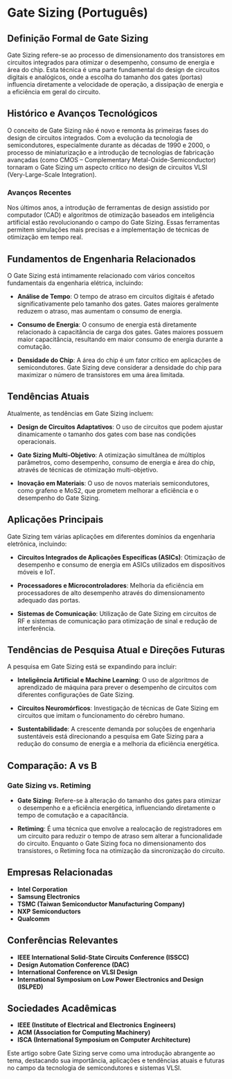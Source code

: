# Gate Sizing (Português)

## Definição Formal de Gate Sizing

Gate Sizing refere-se ao processo de dimensionamento dos transistores em circuitos integrados para otimizar o desempenho, consumo de energia e área do chip. Esta técnica é uma parte fundamental do design de circuitos digitais e analógicos, onde a escolha do tamanho dos gates (portas) influencia diretamente a velocidade de operação, a dissipação de energia e a eficiência em geral do circuito.

## Histórico e Avanços Tecnológicos

O conceito de Gate Sizing não é novo e remonta às primeiras fases do design de circuitos integrados. Com a evolução da tecnologia de semicondutores, especialmente durante as décadas de 1990 e 2000, o processo de miniaturização e a introdução de tecnologias de fabricação avançadas (como CMOS – Complementary Metal-Oxide-Semiconductor) tornaram o Gate Sizing um aspecto crítico no design de circuitos VLSI (Very-Large-Scale Integration).

### Avanços Recentes

Nos últimos anos, a introdução de ferramentas de design assistido por computador (CAD) e algoritmos de otimização baseados em inteligência artificial estão revolucionando o campo do Gate Sizing. Essas ferramentas permitem simulações mais precisas e a implementação de técnicas de otimização em tempo real.

## Fundamentos de Engenharia Relacionados

O Gate Sizing está intimamente relacionado com vários conceitos fundamentais da engenharia elétrica, incluindo:

- **Análise de Tempo**: O tempo de atraso em circuitos digitais é afetado significativamente pelo tamanho dos gates. Gates maiores geralmente reduzem o atraso, mas aumentam o consumo de energia.

- **Consumo de Energia**: O consumo de energia está diretamente relacionado à capacitância de carga dos gates. Gates maiores possuem maior capacitância, resultando em maior consumo de energia durante a comutação.

- **Densidade do Chip**: A área do chip é um fator crítico em aplicações de semicondutores. Gate Sizing deve considerar a densidade do chip para maximizar o número de transistores em uma área limitada.

## Tendências Atuais

Atualmente, as tendências em Gate Sizing incluem:

- **Design de Circuitos Adaptativos**: O uso de circuitos que podem ajustar dinamicamente o tamanho dos gates com base nas condições operacionais.

- **Gate Sizing Multi-Objetivo**: A otimização simultânea de múltiplos parâmetros, como desempenho, consumo de energia e área do chip, através de técnicas de otimização multi-objetivo.

- **Inovação em Materiais**: O uso de novos materiais semicondutores, como grafeno e MoS2, que prometem melhorar a eficiência e o desempenho do Gate Sizing.

## Aplicações Principais

Gate Sizing tem várias aplicações em diferentes domínios da engenharia eletrônica, incluindo:

- **Circuitos Integrados de Aplicações Específicas (ASICs)**: Otimização de desempenho e consumo de energia em ASICs utilizados em dispositivos móveis e IoT.

- **Processadores e Microcontroladores**: Melhoria da eficiência em processadores de alto desempenho através do dimensionamento adequado das portas.

- **Sistemas de Comunicação**: Utilização de Gate Sizing em circuitos de RF e sistemas de comunicação para otimização de sinal e redução de interferência.

## Tendências de Pesquisa Atual e Direções Futuras

A pesquisa em Gate Sizing está se expandindo para incluir:

- **Inteligência Artificial e Machine Learning**: O uso de algoritmos de aprendizado de máquina para prever o desempenho de circuitos com diferentes configurações de Gate Sizing.

- **Circuitos Neuromórficos**: Investigação de técnicas de Gate Sizing em circuitos que imitam o funcionamento do cérebro humano.

- **Sustentabilidade**: A crescente demanda por soluções de engenharia sustentáveis está direcionando a pesquisa em Gate Sizing para a redução do consumo de energia e a melhoria da eficiência energética.

## Comparação: A vs B

### Gate Sizing vs. Retiming

- **Gate Sizing**: Refere-se à alteração do tamanho dos gates para otimizar o desempenho e a eficiência energética, influenciando diretamente o tempo de comutação e a capacitância.

- **Retiming**: É uma técnica que envolve a realocação de registradores em um circuito para reduzir o tempo de atraso sem alterar a funcionalidade do circuito. Enquanto o Gate Sizing foca no dimensionamento dos transistores, o Retiming foca na otimização da sincronização do circuito.

## Empresas Relacionadas

- **Intel Corporation**
- **Samsung Electronics**
- **TSMC (Taiwan Semiconductor Manufacturing Company)**
- **NXP Semiconductors**
- **Qualcomm**

## Conferências Relevantes

- **IEEE International Solid-State Circuits Conference (ISSCC)**
- **Design Automation Conference (DAC)**
- **International Conference on VLSI Design**
- **International Symposium on Low Power Electronics and Design (ISLPED)**

## Sociedades Acadêmicas

- **IEEE (Institute of Electrical and Electronics Engineers)**
- **ACM (Association for Computing Machinery)**
- **ISCA (International Symposium on Computer Architecture)**

Este artigo sobre Gate Sizing serve como uma introdução abrangente ao tema, destacando sua importância, aplicações e tendências atuais e futuras no campo da tecnologia de semicondutores e sistemas VLSI.